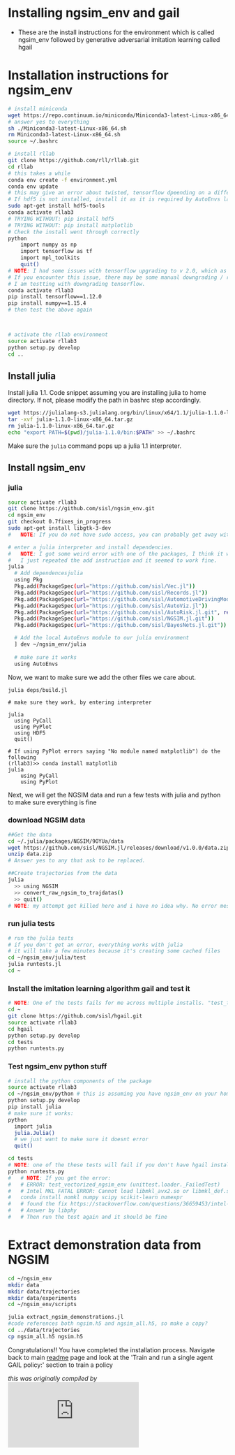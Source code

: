 # Installing ngsim_env and gail
- These are the install instructions for the environment which is called ngsim_env followed by generative adversarial imitation learning called hgail

# Installation instructions for ngsim_env 
```bash
# install miniconda
wget https://repo.continuum.io/miniconda/Miniconda3-latest-Linux-x86_64.sh
# answer yes to everything
sh ./Miniconda3-latest-Linux-x86_64.sh
rm Miniconda3-latest-Linux-x86_64.sh
source ~/.bashrc

# install rllab
git clone https://github.com/rll/rllab.git
cd rllab
# this takes a while
conda env create -f environment.yml
conda env update
# this may give an error about twisted, tensorflow dpeending on a different numpy version. Ignore it for now.
# If hdf5 is not installed, install it as it is required by AutoEnvs later in the process
sudo apt-get install hdf5-tools
conda activate rllab3
# TRYING WITHOUT: pip install hdf5
# TRYING WITHOUT: pip install matplotlib
# Check the install went through correctly
python
    import numpy as np
    import tensorflow as tf
    import mpl_toolkits
    quit()
# NOTE: I had some issues with tensorflow upgrading to v 2.0, which as you may imagine, breaks things.
# If you encounter this issue, there may be some manual downgrading / reinstalling of tensorflow and numpy required.
# I am testting with downgrading tensorflow.
conda activate rllab3
pip install tensorflow==1.12.0
pip install numpy==1.15.4
# then test the above again



# activate the rllab environment
source activate rllab3
python setup.py develop
cd ..
```

## Install julia
Install julia 1.1. Code snippet assuming you are installing julia to home directory. If not, please 
modify the path in bashrc step accordingly.

```bash
wget https://julialang-s3.julialang.org/bin/linux/x64/1.1/julia-1.1.0-linux-x86_64.tar.gz
tar -xvf julia-1.1.0-linux-x86_64.tar.gz
rm julia-1.1.0-linux-x86_64.tar.gz
echo "export PATH=$(pwd)/julia-1.1.0/bin:$PATH" >> ~/.bashrc
```
Make sure the `julia` command pops up a julia 1.1 interpreter.

## Install ngsim_env

### julia
```bash
source activate rllab3
git clone https://github.com/sisl/ngsim_env.git
cd ngsim_env
git checkout 0.7fixes_in_progress
sudo apt-get install libgtk-3-dev
#   NOTE: If you do not have sudo access, you can probably get away with not doing this, there just may be an error when adding AutoViz.

# enter a julia interpreter and install dependencies.
#   NOTE: I got some weird error with one of the packages, I think it was AutoViz, where there was a line ending before expected or something like that.
#   I just repeated the add instruction and it seemed to work fine.
julia
  # Add dependencesjulia
  using Pkg
  Pkg.add(PackageSpec(url="https://github.com/sisl/Vec.jl"))
  Pkg.add(PackageSpec(url="https://github.com/sisl/Records.jl"))
  Pkg.add(PackageSpec(url="https://github.com/sisl/AutomotiveDrivingModels.jl"))
  Pkg.add(PackageSpec(url="https://github.com/sisl/AutoViz.jl"))
  Pkg.add(PackageSpec(url="https://github.com/sisl/AutoRisk.jl.git", rev="v0.7fixes"))
  Pkg.add(PackageSpec(url="https://github.com/sisl/NGSIM.jl.git"))
  Pkg.add(PackageSpec(url="https://github.com/sisl/BayesNets.jl.git"))

  # Add the local AutoEnvs module to our julia environment
  ] dev ~/ngsim_env/julia
 
  # make sure it works
  using AutoEnvs
```

Now, we want to make sure we add the other files we care about.
```
julia deps/build.jl

# make sure they work, by entering interpreter

julia
  using PyCall
  using PyPlot
  using HDF5
  quit()
  
# If using PyPlot errors saying "No module named matplotlib") do the following
(rllab3)>> conda install matplotlib
julia
    using PyCall
    using PyPlot
```

Next, we will get the NGSIM data and run a few tests with julia and python to make sure everything is fine

### download NGSIM data
```bash
##Get the data
cd ~/.julia/packages/NGSIM/9OYUa/data
wget https://github.com/sisl/NGSIM.jl/releases/download/v1.0.0/data.zip
unzip data.zip
# Answer yes to any that ask to be replaced.

##Create trajectories from the data
julia
  >> using NGSIM
  >> convert_raw_ngsim_to_trajdatas()
  >> quit()
# NOTE: my attempt got killed here and i have no idea why. No error messages or anything.
```

### run julia tests

```bash
# run the julia tests
# if you don't get an error, everything works with julia
# it will take a few minutes because it's creating some cached files
cd ~/ngsim_env/julia/test
julia runtests.jl
cd ~
```
### Install the imitation learning algorithm gail and test it
```bash
# NOTE: One of the tests fails for me across multiple installs. "test_train_domain_matters"
cd ~
git clone https://github.com/sisl/hgail.git
source activate rllab3
cd hgail
python setup.py develop
cd tests 
python runtests.py
```

### Test ngsim_env python stuff
```bash
# install the python components of the package
source activate rllab3
cd ~/ngsim_env/python # this is assuming you have ngsim_env on your home directory. If not, navigate to where you have ngsim_env
python setup.py develop
pip install julia
# make sure it works:
python
  import julia
  julia.Julia()
  # we just want to make sure it doesnt error
  quit()

cd tests
# NOTE: one of the these tests will fail if you don't have hgail installed
python runtests.py
#   # NOTE: If you get the error: 
#   # ERROR: test_vectorized_ngsim_env (unittest.loader._FailedTest)
#   # Intel MKL FATAL ERROR: Cannot load libmkl_avx2.so or libmkl_def.so
#   conda install nomkl numpy scipy scikit-learn numexpr
#   # found the fix https://stackoverflow.com/questions/36659453/intel-mkl-fatal-error-cannot-load-libmkl-avx2-so-or-libmkl-def-so
#   # Answer by libphy
#   # Then run the test again and it should be fine

```

# Extract demonstration data from NGSIM
```bash
cd ~/ngsim_env
mkdir data
mkdir data/trajectories
mkdir data/experiments
cd ~/ngsim_env/scripts

julia extract_ngsim_demonstrations.jl
#code references both ngsim.h5 and ngsim_all.h5, so make a copy?
cd ../data/trajectories
cp ngsim_all.h5 ngsim.h5
```
Congratulations!! You have completed the installation process. Navigate back to main [readme](https://github.com/sisl/ngsim_env/blob/master/README.md)
page and look at the 'Train and run a single agent GAIL policy:' section to train a policy

*this was originally compiled by ![raunakbh92](https://github.com/raunakbh92/InstallInstructions/edit/master/install_ngsim_env_hgail.md)*
